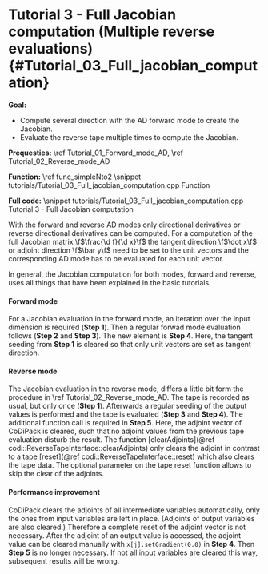 Tutorial 3 - Full Jacobian computation (Multiple reverse evaluations) {#Tutorial_03_Full_jacobian_computation}
=======

**Goal:** 
 - Compute several direction with the AD forward mode to create the Jacobian.
 - Evaluate the reverse tape multiple times to compute the Jacobian.

**Prequesties:** \ref Tutorial_01_Forward_mode_AD, \ref Tutorial_02_Reverse_mode_AD

**Function:** \ref func_simpleNto2
\snippet tutorials/Tutorial_03_Full_jacobian_computation.cpp Function

**Full code:**
\snippet tutorials/Tutorial_03_Full_jacobian_computation.cpp Tutorial 3 - Full Jacobian computation

With the forward and reverse AD modes only directional derivatives or reverse directional derivatives can be computed.
For a computation of the full Jacobian matrix \f$\frac{\d f}{\d x}\f$ the tangent direction \f$\dot x\f$ or adjoint
direction \f$\bar y\f$ need to be set to the unit vectors and the corresponding AD mode has to be evaluated for each
unit vector.

In general, the Jacobian computation for both modes, forward and reverse, uses all things that have been explained in
the basic tutorials.

#### Forward mode ####

For a Jacobian evaluation in the forward mode, an iteration over the input dimension is required (**Step 1**). Then a
regular forwad mode evaluation follows (**Step 2** and **Step 3**). The new element is **Step 4**. Here, the tangent
seeding from **Step 1** is cleared so that only unit vectors are set as tangent direction.

#### Reverse mode ####

The Jacobian evaluation in the reverse mode, differs a little bit form the procedure in
\ref Tutorial_02_Reverse_mode_AD. The tape is recorded as usual, but only once (**Step 1**). Afterwards a regular seeding
of the output values is performed and the tape is evaluated (**Step 3** and **Step 4**). The additional function call is
required in **Step 5**. Here, the adjoint vector of CoDiPack is cleared, such that no adjoint values from the previous 
tape evaluation disturb the result. The function [clearAdjoints](@ref codi::ReverseTapeInterface::clearAdjoints) only 
clears the adjoint in contrast to a tape [reset](@ref codi::ReverseTapeInterface::reset) which also clears the tape data.
The optional parameter on the tape reset function allows to skip the clear of the adjoints.

#### Performance improvement ####

CoDiPack clears the adjoints of all intermediate variables automatically, only the ones from input variables are left in
place. (Adjoints of output variables are also cleared.) Therefore a complete reset of the adjoint vector is not necessary.
After the adjoint of an output value is accessed, the adjoint value can be cleared manually with `x[j].setGradient(0.0)`
in **Step 4**. Then **Step 5** is no longer necessary. If not all input variables are cleared this way, 
subsequent results will be wrong.







